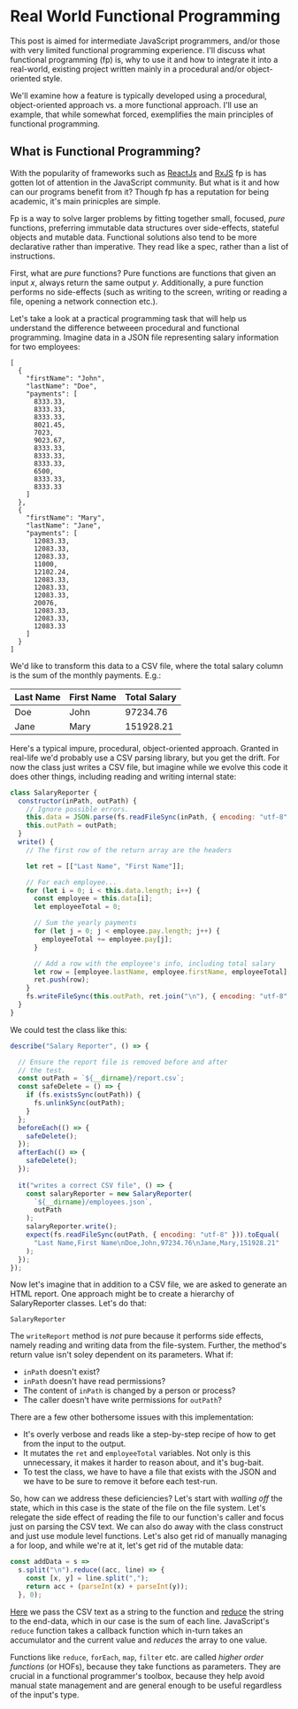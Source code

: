 # Real World Functional Programming

This post is aimed for intermediate JavaScript programmers, and/or those with very limited functional programming experience. I'll discuss what functional programming (fp) is, why to use it and how to integrate it into a real-world, existing project written mainly in a procedural and/or object-oriented style.

We'll examine how a feature is typically developed using a procedural, object-oriented approach vs. a more functional approach. I'll use an example, that while somewhat forced, exemplifies the main principles of functional programming.

## What is Functional Programming?
With the popularity of frameworks such as [ReactJs](https://reactjs.org/) and [RxJS](https://rxjs-dev.firebaseapp.com/) fp is has gotten lot of attention in the JavaScript community. But what is it and how can our programs benefit from it? Though fp has a reputation for being academic, it's main prinicples are simple.

Fp is a way to solve larger problems by fitting together small, focused, *pure* functions, preferring immutable data structures over side-effects, stateful objects and mutable data. Functional solutions also tend to be more declarative rather than imperative. They read like a spec, rather than a list of instructions.

First, what are *pure* functions? Pure functions are functions that given an input *x*, always return the same output *y*. Additionally, a pure function performs no side-effects (such as writing to the screen, writing or reading a file, opening a network connection etc.). 

Let's take a look at a practical programming task that will help us understand the difference betweeen procedural and functional programming. Imagine data in a JSON file representing salary information for two employees:

```
[
  {
    "firstName": "John",
    "lastName": "Doe",
    "payments": [
      8333.33,
      8333.33,
      8333.33,
      8021.45,
      7023,
      9023.67,
      8333.33,
      8333.33,
      8333.33,
      6500,
      8333.33,
      8333.33
    ]
  },
  {
    "firstName": "Mary",
    "lastName": "Jane",
    "payments": [
      12083.33,
      12083.33,
      12083.33,
      11000,
      12102.24,
      12083.33,
      12083.33,
      12083.33,
      20076,
      12083.33,
      12083.33,
      12083.33
    ]
  }
]
```
We'd like to transform this data to a CSV file, where the total salary column is the sum of the monthly
payments. E.g.:

| Last Name  | First Name | Total Salary
| ---------- | -----------| ------------
| Doe        | John       |  97234.76
| Jane       | Mary       | 151928.21


Here's a typical impure, procedural, object-oriented approach. Granted in real-life we'd probably use a CSV parsing library,
but you get the drift. For now the class just writes a CSV file, but imagine while we evolve this code it does other things, including reading and writing internal state:

```js
class SalaryReporter {
  constructor(inPath, outPath) {
    // Ignore possible errors.
    this.data = JSON.parse(fs.readFileSync(inPath, { encoding: "utf-8" }));
    this.outPath = outPath;
  }
  write() {
    // The first row of the return array are the headers

    let ret = [["Last Name", "First Name"]];

    // For each employee...
    for (let i = 0; i < this.data.length; i++) {
      const employee = this.data[i];
      let employeeTotal = 0;

      // Sum the yearly payments
      for (let j = 0; j < employee.pay.length; j++) {
        employeeTotal += employee.pay[j];
      }

      // Add a row with the employee's info, including total salary
      let row = [employee.lastName, employee.firstName, employeeTotal];
      ret.push(row);
    }
    fs.writeFileSync(this.outPath, ret.join("\n"), { encoding: "utf-8" });
  }
}
```

We could test the class like this:

```js
describe("Salary Reporter", () => {

  // Ensure the report file is removed before and after
  // the test.
  const outPath = `${__dirname}/report.csv`;
  const safeDelete = () => {
    if (fs.existsSync(outPath)) {
      fs.unlinkSync(outPath);
    }
  };
  beforeEach(() => {
    safeDelete();
  });
  afterEach(() => {
    safeDelete();
  });
  
  it("writes a correct CSV file", () => {
    const salaryReporter = new SalaryReporter(
      `${__dirname}/employees.json`,
      outPath
    );
    salaryReporter.write();
    expect(fs.readFileSync(outPath, { encoding: "utf-8" })).toEqual(
      "Last Name,First Name\nDoe,John,97234.76\nJane,Mary,151928.21"
    );
  });
});
```

Now let's imagine that in addition to a CSV file, we are asked to generate an HTML report. One approach might be to create a hierarchy of SalaryReporter classes. Let's do that:


`SalaryReporter`

The `writeReport` method is *not* pure because it performs side effects, namely reading and writing data from the file-system. Further, the method's return value isn't soley dependent on its parameters. What if:

* `inPath` doesn't exist?
* `inPath` doesn't have read permissions?
* The content of `inPath` is changed by a person or process?
* The caller doesn't have write permissions for `outPath`?

There are a few other bothersome issues with this implementation:

* It's overly verbose and reads like a step-by-step recipe of how to get from the input to the output.
* It mutates the `ret` and `employeeTotal` variables. Not only is this unnecessary, it makes it harder to reason about, and it's bug-bait.
* To test the class, we have to have a file that exists with the JSON and we have to be sure to remove it before each test-run.

So, how can we address these deficiencies? Let's start with *walling off* the state, which in this case is the state of the file on the file system. Let's relegate the side effect of reading the file to our function's caller and focus just on parsing the CSV text. We can also do away with the class construct and just use module level functions. Let's also get rid of manually managing a for loop, and while we're at it, let's get rid of the mutable data:

```js
const addData = s =>
  s.split("\n").reduce((acc, line) => {
    const [x, y] = line.split(",");
    return acc + (parseInt(x) + parseInt(y));
  }, 0);
```

[Here](src/add-rows-functional/index.test.js) we pass the CSV text as a string to the function and [reduce](https://developer.mozilla.org/en-US/docs/Web/JavaScript/Reference/Global_Objects/Array/reduce) the string to the end-data, which in our case is the sum of each line. JavaScript's `reduce` function takes a callback function which in-turn takes an accumulator and the current value and *reduces* the array to one value. 

Functions like `reduce`, `forEach`, `map`, `filter` etc. are called
*higher order functions* (or HOFs), because they take functions as parameters. They are crucial in a functional programmer's toolbox, because they help avoid manual state management and are general enough to be useful regardless of the input's type. 
